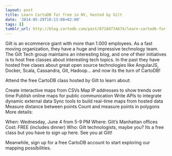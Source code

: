 ```yaml
---
layout: post
title: Learn CartoDB for free in NY, hosted by Gilt
date: '2014-05-29T10:13:08+02:00'
tags: []
tumblr_url: http://blog.cartodb.com/post/87184734674/learn-cartodb-for-free-in-ny-hosted-by-gilt
---
```



Gilt is an ecommerce giant with more than 1.000 employees. As a fast moving organization, they have a huge and impressive technology team. The Gilt Tech group maintains an interesting blog, and one of their initiatives is to host free classes about interesting tech topics. In the past they have hosted free clases about great open source technologies like AngularJS, Docker, Scala, Cassandra, Git, Hadoop… and now its the turn of CartoDB!

Attend the free CartoDB class hosted by Gilt to learn about:

Create interactive maps from CSVs
Map IP addresses to show trends over time
Publish online maps for public communication
Write APIs to integrate dynamic external data
Sync tools to build real-time maps from hosted data
Measure distance between points
Count and measure points in polygons
More details:

When:  Wednesday, June 4 from 5-9 PM
Where: Gilt’s Manhattan offices
Cost: FREE (includes dinner)
Who: Gilt technologists, maybe you?
Its a free class but you have to sign up here. See you at Gilt!

Meanwhile, sign up for a free CartoDB account to start exploring our mapping possibilities.
